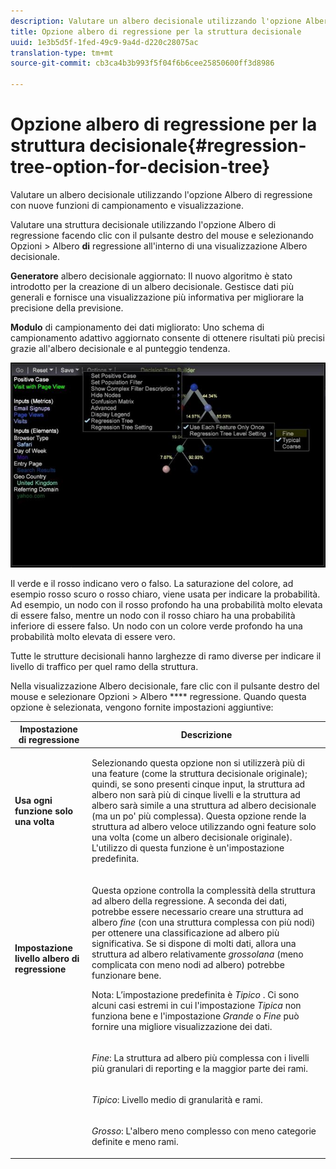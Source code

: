 ```yaml
---
description: Valutare un albero decisionale utilizzando l'opzione Albero di regressione con nuove funzioni di campionamento e visualizzazione.
title: Opzione albero di regressione per la struttura decisionale
uuid: 1e3b5d5f-1fed-49c9-9a4d-d220c28075ac
translation-type: tm+mt
source-git-commit: cb3ca4b3b993f5f04f6b6cee25850600ff3d8986

---
```



# Opzione albero di regressione per la struttura decisionale{#regression-tree-option-for-decision-tree}

Valutare un albero decisionale utilizzando l&#39;opzione Albero di regressione con nuove funzioni di campionamento e visualizzazione.

Valutare una struttura decisionale utilizzando l&#39;opzione Albero di regressione facendo clic con il pulsante destro del mouse e selezionando Opzioni > Albero **di** regressione all&#39;interno di una visualizzazione Albero decisionale.

**Generatore** albero decisionale aggiornato: Il nuovo algoritmo è stato introdotto per la creazione di un albero [](https://docs.adobe.com/content/help/en/data-workbench/using/client/analysis-visualizations/decision-trees/c-decision-trees.html)decisionale. Gestisce dati più generali e fornisce una visualizzazione più informativa per migliorare la precisione della previsione.

**Modulo** di campionamento dei dati migliorato: Uno schema di campionamento adattivo aggiornato consente di ottenere risultati più precisi grazie all&#39;albero decisionale e al punteggio tendenza.

![](assets/CART-RegressionTreeOptions.jpg)

Il verde e il rosso indicano vero o falso. La saturazione del colore, ad esempio rosso scuro o rosso chiaro, viene usata per indicare la probabilità. Ad esempio, un nodo con il rosso profondo ha una probabilità molto elevata di essere falso, mentre un nodo con il rosso chiaro ha una probabilità inferiore di essere falso. Un nodo con un colore verde profondo ha una probabilità molto elevata di essere vero.

Tutte le strutture decisionali hanno larghezze di ramo diverse per indicare il livello di traffico per quel ramo della struttura.

Nella visualizzazione Albero decisionale, fare clic con il pulsante destro del mouse e selezionare Opzioni > Albero **** regressione. Quando questa opzione è selezionata, vengono fornite impostazioni aggiuntive:

<table id="table_39E025A3E0B549B4BEDCE0D30A499211"> 
 <thead> 
  <tr> 
   <th colname="col1" class="entry"> Impostazione di regressione </th> 
   <th colname="col2" class="entry"> Descrizione </th> 
  </tr>
 </thead>
 <tbody> 
  <tr> 
   <td colname="col1"> <p><b>Usa ogni funzione solo una volta</b> </p> </td> 
   <td colname="col2"> <p>Selezionando questa opzione non si utilizzerà più di una feature (come la struttura decisionale originale); quindi, se sono presenti cinque input, la struttura ad albero non sarà più di cinque livelli e la struttura ad albero sarà simile a una struttura ad albero decisionale (ma un po' più complessa). Questa opzione rende la struttura ad albero veloce utilizzando ogni feature solo una volta (come un albero decisionale originale). L'utilizzo di questa funzione è un'impostazione predefinita. </p> </td> 
  </tr> 
  <tr> 
   <td colname="col1"> <p><b>Impostazione livello albero di regressione </b> </p> </td> 
   <td colname="col2"> <p>Questa opzione controlla la complessità della struttura ad albero della regressione. A seconda dei dati, potrebbe essere necessario creare una struttura ad albero <i>fine</i> (con una struttura complessa con più nodi) per ottenere una classificazione ad albero più significativa. Se si dispone di molti dati, allora una struttura ad albero relativamente <i>grossolana</i> (meno complicata con meno nodi ad albero) potrebbe funzionare bene. </p> <p> <p>Nota: L’impostazione predefinita è <i>Tipico</i> . Ci sono alcuni casi estremi in cui l'impostazione <i>Tipica</i> non funziona bene e l'impostazione <i>Grande</i> o <i>Fine</i> può fornire una migliore visualizzazione dei dati. </p> </p> </td> 
  </tr> 
  <tr> 
   <td colname="col1"> </td> 
   <td colname="col2"> <p><i>Fine</i>: La struttura ad albero più complessa con i livelli più granulari di reporting e la maggior parte dei rami. </p> </td> 
  </tr> 
  <tr> 
   <td colname="col1"> </td> 
   <td colname="col2"> <p><i>Tipico</i>: Livello medio di granularità e rami. </p> </td> 
  </tr> 
  <tr> 
   <td colname="col1"> </td> 
   <td colname="col2"> <p><i>Grosso</i>: L'albero meno complesso con meno categorie definite e meno rami. </p> </td> 
  </tr> 
 </tbody> 
</table>


